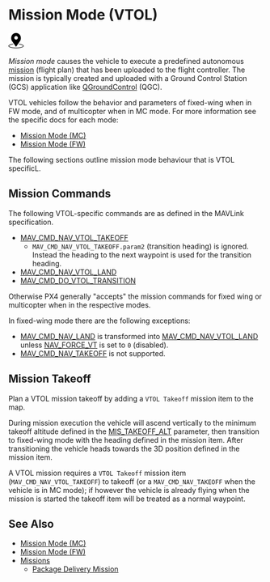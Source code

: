 # Mission Mode (VTOL)

[<img src="../../assets/site/position_fixed.svg" title="Global position fix required (e.g. GPS)" width="30px" />](../getting_started/flight_modes.md#key_position_fixed)

_Mission mode_ causes the vehicle to execute a predefined autonomous [mission](../flying/missions.md) (flight plan) that has been uploaded to the flight controller.
The mission is typically created and uploaded with a Ground Control Station (GCS) application like [QGroundControl](https://docs.qgroundcontrol.com/master/en/) (QGC).

VTOL vehicles follow the behavior and parameters of fixed-wing when in FW mode, and of multicopter when in MC mode.
For more information see the specific docs for each mode:

- [Mission Mode (MC)](../flight_modes_mc/mission.md)
- [Mission Mode (FW)](../flight_modes_fw/mission.md)

The following sections outline mission mode behaviour that is VTOL specificL.

## Mission Commands

The following VTOL-specific commands are as defined in the MAVLink specification.

- [MAV_CMD_NAV_VTOL_TAKEOFF](https://mavlink.io/en/messages/common.html#MAV_CMD_NAV_VTOL_TAKEOFF)
  - `MAV_CMD_NAV_VTOL_TAKEOFF.param2` (transition heading) is ignored.
    Instead the heading to the next waypoint is used for the transition heading. <!-- at LEAST until PX4 v1.13: https://github.com/PX4/PX4-Autopilot/issues/12660 -->
- [MAV_CMD_NAV_VTOL_LAND](https://mavlink.io/en/messages/common.html#MAV_CMD_NAV_VTOL_LAND)
- [MAV_CMD_DO_VTOL_TRANSITION](https://mavlink.io/en/messages/common.html#MAV_CMD_DO_VTOL_TRANSITION)

Otherwise PX4 generally "accepts" the mission commands for fixed wing or multicopter when in the respective modes.

In fixed-wing mode there are the following exceptions:

- [MAV_CMD_NAV_LAND](https://mavlink.io/en/messages/common.html#MAV_CMD_NAV_LAND) is transformed into [MAV_CMD_NAV_VTOL_LAND](https://mavlink.io/en/messages/common.html#MAV_CMD_NAV_VTOL_LAND) unless [NAV_FORCE_VT](../advanced_config/parameter_reference.md#NAV_FORCE_VT) is set to `0` (disabled).
- [MAV_CMD_NAV_TAKEOFF](https://mavlink.io/en/messages/common.html#MAV_CMD_NAV_TAKEOFF) is not supported.

## Mission Takeoff

Plan a VTOL mission takeoff by adding a `VTOL Takeoff` mission item to the map.

During mission execution the vehicle will ascend vertically to the minimum takeoff altitude defined in the [MIS_TAKEOFF_ALT](../advanced_config/parameter_reference.md#MIS_TAKEOFF_ALT) parameter, then transition to fixed-wing mode with the heading defined in the mission item.
After transitioning the vehicle heads towards the 3D position defined in the mission item.

A VTOL mission requires a `VTOL Takeoff` mission item (`MAV_CMD_NAV_VTOL_TAKEOFF`) to takeoff (or a `MAV_CMD_NAV_TAKEOFF` when the vehicle is in MC mode); if however the vehicle is already flying when the mission is started the takeoff item will be treated as a normal waypoint.

## See Also

- [Mission Mode (MC)](../flight_modes_mc/mission.md)
- [Mission Mode (FW)](../flight_modes_fw/mission.md)
- [Missions](../flying/missions.md)
  - [Package Delivery Mission](../flying/package_delivery_mission.md)
